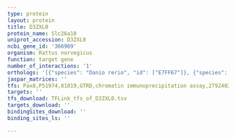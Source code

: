 ```yaml
---
type: protein
layout: protein
title: D3ZXL0
protein_name: Slc26a10
uniprot_accession: D3ZXL0
ncbi_gene_id: '366909'
organism: Rattus norvegicus
function: target gene
number_of_interactions: '1'
orthologs: '[{"species": "Danio rerio", "id": ["E7FF67"]}, {"species": "Mus musculus", "id": ["<a href=\"/protein/f8wgv3\">F8WGV3</a>"]}, {"species": "Caenorhabditis elegans", "id": ["<a href=\"/protein/g5ec30\">G5EC30</a>"]}, {"species": "Saccharomyces cerevisiae", "id": ["<a href=\"/protein/p53394\">P53394</a>"]}]'
jaspar_matrices: ''
tfs: Pax8,P51974,81819,GTRD,chromatin immunoprecipitation assay,27924024%5Buid%5D,No
targets: ''
tfs_download: TFLink_tfs_of_D3ZXL0.tsv
targets_download: ''
bindingSites_download: ''
binding_sites_ls: ''

---
```

